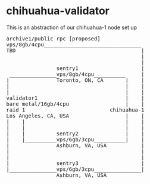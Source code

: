 # chihuahua-validator

This is an abstraction of our chihuahua-1 node set up


<pre>archive1/public rpc [proposed]
vps/8gb/4cpu_______________________________
TBD                                        |
                                           |
                                           |
                sentry1                    |
 _______________vps/8gb/4cpu__________     |
|               Toronto, ON, CA       |    |
|                                     |    |
|                                     |    |
validator1                            |    |
bare metal/16gb/4cpu                  |    |
raid 1                           chihuahua-1
Los Angeles, CA, USA                  |    |
|    |                                |    |
|    |                                |    |
|    |          sentry2               |    |
|    |__________vps/6gb/3cpu__________|    |
|               Ashburn, VA, USA           |
|                                          |
|                                          |
|               sentry3                    |
|_______________vps/6gb/3cpu_______________|
                Ashburn, VA, USA</pre>
              
              
